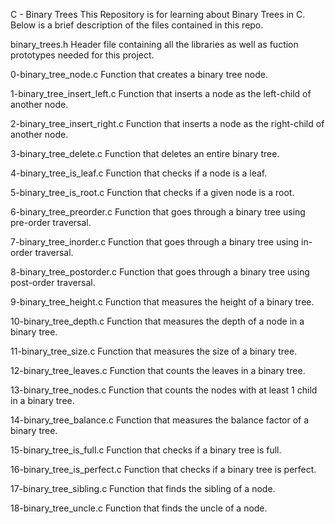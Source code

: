 C - Binary Trees
This Repository is for learning about Binary Trees in C. Below is a brief description of the files contained in this repo.

binary_trees.h
Header file containing all the libraries as well as fuction prototypes needed for this project.

0-binary_tree_node.c
Function that creates a binary tree node.

1-binary_tree_insert_left.c
Function that inserts a node as the left-child of another node.

2-binary_tree_insert_right.c
Function that inserts a node as the right-child of another node.

3-binary_tree_delete.c
Function that deletes an entire binary tree.

4-binary_tree_is_leaf.c
Function that checks if a node is a leaf.

5-binary_tree_is_root.c
Function that checks if a given node is a root.

6-binary_tree_preorder.c
Function that goes through a binary tree using pre-order traversal.

7-binary_tree_inorder.c
Function that goes through a binary tree using in-order traversal.

8-binary_tree_postorder.c
Function that goes through a binary tree using post-order traversal.

9-binary_tree_height.c
Function that measures the height of a binary tree.

10-binary_tree_depth.c
Function that measures the depth of a node in a binary tree.

11-binary_tree_size.c
Function that measures the size of a binary tree.

12-binary_tree_leaves.c
Function that counts the leaves in a binary tree.

13-binary_tree_nodes.c
Function that counts the nodes with at least 1 child in a binary tree.

14-binary_tree_balance.c
Function that measures the balance factor of a binary tree.

15-binary_tree_is_full.c
Function that checks if a binary tree is full.

16-binary_tree_is_perfect.c
Function that checks if a binary tree is perfect.

17-binary_tree_sibling.c
Function that finds the sibling of a node.

18-binary_tree_uncle.c
Function that finds the uncle of a node.
